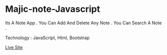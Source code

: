 # Majic-note-Javascript

Its A Note App . You Can Add And Delete Any Note .
You Can Search A Note .

Technology : JavaScript, Html, Bootstrap

[Live Site](https://aprayhan.github.io/Majic-note-Javascript/)

